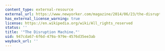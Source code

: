 ```yaml
---
content_type: external-resource
external_url: https://www.newyorker.com/magazine/2014/06/23/the-disruption-machine
has_external_license_warning: true
license: https://en.wikipedia.org/wiki/All_rights_reserved
status: ''
title: '"The Disruption Machine."'
uid: 947cda67-6f6d-479a-979e-4576d35ee3ab
wayback_url: ''
---
```


